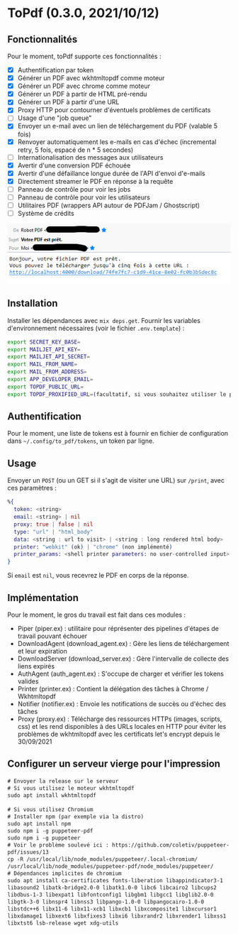# ToPdf (0.3.0, 2021/10/12)

## Fonctionnalités

Pour le moment, toPdf supporte ces fonctionnalités :

- [x] Authentification par token  
- [x] Générer un PDF avec wkhtmltopdf comme moteur  
- [x] Générer un PDF avec chrome comme moteur  
- [x] Générer un PDF à partir de HTML pré-rendu  
- [x] Générer un PDF à partir d'une URL
- [x] Proxy HTTP pour contourner d'éventuels problèmes de certificats
- [ ] Usage d'une "job queue"
- [x] Envoyer un e-mail avec un lien de téléchargement du PDF (valable 5 fois)  
- [x] Renvoyer automatiquement les e-mails en cas d'échec (incremental retry, 5 fois, espacé de n * 5 secondes)  
- [ ] Internationalisation des messages aux utilisateurs
- [x] Avertir d'une conversion PDF échouée  
- [x] Avertir d'une défaillance longue durée de l'API d'envoi d'e-mails  
- [x] Directement streamer le PDF en réponse à la requête  
- [ ] Panneau de contrôle pour voir les jobs  
- [ ] Panneau de contrôle pour voir les utilisateurs  
- [ ] Utilitaires PDF (wrappers API autour de PDFJam / Ghostscript)
- [ ] Système de crédits

![](github/screenshot.png)

## Installation
Installer les dépendances avec `mix deps.get`.
Fournir les variables d'environnement nécessaires (voir le fichier `.env.template`) :

```bash
export SECRET_KEY_BASE=
export MAILJET_API_KEY=
export MAILJET_API_SECRET=
export MAIL_FROM_NAME=
export MAIL_FROM_ADDRESS=
export APP_DEVELOPER_EMAIL=
export TOPDF_PUBLIC_URL=
export TOPDF_PROXIFIED_URL=(facultatif, si vous souhaitez utiliser le proxy)
```

## Authentification 

Pour le moment, une liste de tokens est à fournir en fichier de configuration dans `~/.config/to_pdf/tokens`, un token par ligne.

## Usage

Envoyer un `POST` (ou un GET si il s'agit de visiter une URL) sur `/print`, avec ces paramètres :

```elixir
%{
  token: <string>
  email: <string> | nil
  proxy: true | false | nil
  type: "url" | "html_body"
  data: <string : url to visit> | <string : long rendered html body>
  printer: "webkit" (ok) | "chrome" (non implémenté)
  printer_params: <shell printer parameters: no user-controlled input>
}
```

Si `email` est `nil`, vous recevrez le PDF en corps de la réponse.

## Implémentation

Pour le moment, le gros du travail est fait dans ces modules :

- Piper (piper.ex) : utilitaire pour réprésenter des pipelines d'étapes de travail pouvant échouer
- DownloadAgent (download_agent.ex) : Gère les liens de téléchargement et leur expiration
- DownloadServer (download_server.ex) : Gère l'intervalle de collecte des liens expirés
- AuthAgent (auth_agent.ex) : S'occupe de charger et vérifier les tokens valides
- Printer (printer.ex) : Contient la délégation des tâches à Chrome / Wkhtmltopdf
- Notifier (notifier.ex) : Envoie les notifications de succès ou d'échec des tâches
- Proxy (proxy.ex) : Télécharge des ressources HTTPs (images, scripts, css) et les rend disponibles à des URLs locales en HTTP pour éviter les problèmes de wkhtmltopdf avec les certificats let's encrypt depuis le 30/09/2021

## Configurer un serveur vierge pour l'impression

```
# Envoyer la release sur le serveur
# Si vous utilisez le moteur wkhtmltopdf
sudo apt install wkhtmltopdf

# Si vous utilisez Chromium
# Installer npm (par exemple via la distro)
sudo apt install npm
sudo npm i -g puppeteer-pdf
sudo npm i -g puppeteer
# Voir le problème soulevé ici : https://github.com/coletiv/puppeteer-pdf/issues/13
cp -R /usr/local/lib/node_modules/puppeteer/.local-chromium/ /usr/local/lib/node_modules/puppeteer-pdf/node_modules/puppeteer/
# Dépendances implicites de chromium 
sudo apt install ca-certificates fonts-liberation libappindicator3-1 libasound2 libatk-bridge2.0-0 libatk1.0-0 libc6 libcairo2 libcups2 libdbus-1-3 libexpat1 libfontconfig1 libgbm1 libgcc1 libglib2.0-0 libgtk-3-0 libnspr4 libnss3 libpango-1.0-0 libpangocairo-1.0-0 libstdc++6 libx11-6 libx11-xcb1 libxcb1 libxcomposite1 libxcursor1 libxdamage1 libxext6 libxfixes3 libxi6 libxrandr2 libxrender1 libxss1 libxtst6 lsb-release wget xdg-utils
```
